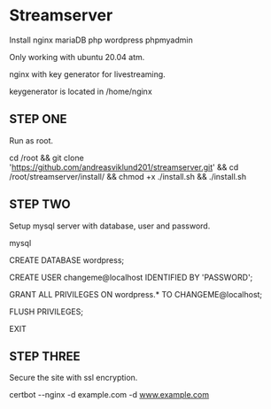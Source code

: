 # Streamserver
Install nginx mariaDB php wordpress phpmyadmin

Only working with ubuntu 20.04 atm.

nginx with key generator for livestreaming.

keygenerator is located in /home/nginx


STEP ONE
-------------------------------------------------------
Run as root.

cd /root && git clone 'https://github.com/andreasviklund201/streamserver.git' && cd /root/streamserver/install/ && chmod +x ./install.sh && ./install.sh


STEP TWO
-------------------------------------------------------
Setup mysql server with database, user and password.

mysql

CREATE DATABASE wordpress;

CREATE USER changeme@localhost IDENTIFIED BY 'PASSWORD';

GRANT ALL PRIVILEGES ON wordpress.* TO CHANGEME@localhost;

FLUSH PRIVILEGES;

EXIT


STEP THREE
-------------------------------------------------------
Secure the site with ssl encryption.

certbot --nginx -d example.com -d www.example.com
